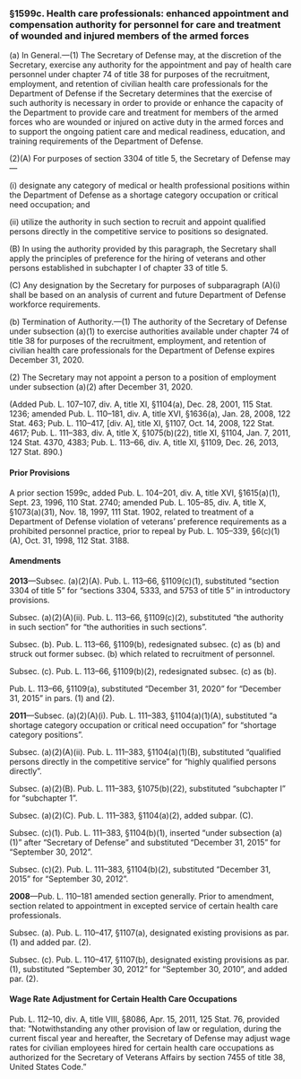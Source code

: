 ### §1599c. Health care professionals: enhanced appointment and compensation authority for personnel for care and treatment of wounded and injured members of the armed forces ###

(a) In General.—(1) The Secretary of Defense may, at the discretion of the Secretary, exercise any authority for the appointment and pay of health care personnel under chapter 74 of title 38 for purposes of the recruitment, employment, and retention of civilian health care professionals for the Department of Defense if the Secretary determines that the exercise of such authority is necessary in order to provide or enhance the capacity of the Department to provide care and treatment for members of the armed forces who are wounded or injured on active duty in the armed forces and to support the ongoing patient care and medical readiness, education, and training requirements of the Department of Defense.

(2)(A) For purposes of section 3304 of title 5, the Secretary of Defense may—

(i) designate any category of medical or health professional positions within the Department of Defense as a shortage category occupation or critical need occupation; and

(ii) utilize the authority in such section to recruit and appoint qualified persons directly in the competitive service to positions so designated.

(B) In using the authority provided by this paragraph, the Secretary shall apply the principles of preference for the hiring of veterans and other persons established in subchapter I of chapter 33 of title 5.

(C) Any designation by the Secretary for purposes of subparagraph (A)(i) shall be based on an analysis of current and future Department of Defense workforce requirements.

(b) Termination of Authority.—(1) The authority of the Secretary of Defense under subsection (a)(1) to exercise authorities available under chapter 74 of title 38 for purposes of the recruitment, employment, and retention of civilian health care professionals for the Department of Defense expires December 31, 2020.

(2) The Secretary may not appoint a person to a position of employment under subsection (a)(2) after December 31, 2020.

(Added Pub. L. 107–107, div. A, title XI, §1104(a), Dec. 28, 2001, 115 Stat. 1236; amended Pub. L. 110–181, div. A, title XVI, §1636(a), Jan. 28, 2008, 122 Stat. 463; Pub. L. 110–417, [div. A], title XI, §1107, Oct. 14, 2008, 122 Stat. 4617; Pub. L. 111–383, div. A, title X, §1075(b)(22), title XI, §1104, Jan. 7, 2011, 124 Stat. 4370, 4383; Pub. L. 113–66, div. A, title XI, §1109, Dec. 26, 2013, 127 Stat. 890.)

#### Prior Provisions ####

A prior section 1599c, added Pub. L. 104–201, div. A, title XVI, §1615(a)(1), Sept. 23, 1996, 110 Stat. 2740; amended Pub. L. 105–85, div. A, title X, §1073(a)(31), Nov. 18, 1997, 111 Stat. 1902, related to treatment of a Department of Defense violation of veterans’ preference requirements as a prohibited personnel practice, prior to repeal by Pub. L. 105–339, §6(c)(1)(A), Oct. 31, 1998, 112 Stat. 3188.

#### Amendments ####

**2013**—Subsec. (a)(2)(A). Pub. L. 113–66, §1109(c)(1), substituted “section 3304 of title 5” for “sections 3304, 5333, and 5753 of title 5” in introductory provisions.

Subsec. (a)(2)(A)(ii). Pub. L. 113–66, §1109(c)(2), substituted “the authority in such section” for “the authorities in such sections”.

Subsec. (b). Pub. L. 113–66, §1109(b), redesignated subsec. (c) as (b) and struck out former subsec. (b) which related to recruitment of personnel.

Subsec. (c). Pub. L. 113–66, §1109(b)(2), redesignated subsec. (c) as (b).

Pub. L. 113–66, §1109(a), substituted “December 31, 2020” for “December 31, 2015” in pars. (1) and (2).

**2011**—Subsec. (a)(2)(A)(i). Pub. L. 111–383, §1104(a)(1)(A), substituted “a shortage category occupation or critical need occupation” for “shortage category positions”.

Subsec. (a)(2)(A)(ii). Pub. L. 111–383, §1104(a)(1)(B), substituted “qualified persons directly in the competitive service” for “highly qualified persons directly”.

Subsec. (a)(2)(B). Pub. L. 111–383, §1075(b)(22), substituted “subchapter I” for “subchapter 1”.

Subsec. (a)(2)(C). Pub. L. 111–383, §1104(a)(2), added subpar. (C).

Subsec. (c)(1). Pub. L. 111–383, §1104(b)(1), inserted “under subsection (a)(1)” after “Secretary of Defense” and substituted “December 31, 2015” for “September 30, 2012”.

Subsec. (c)(2). Pub. L. 111–383, §1104(b)(2), substituted “December 31, 2015” for “September 30, 2012”.

**2008**—Pub. L. 110–181 amended section generally. Prior to amendment, section related to appointment in excepted service of certain health care professionals.

Subsec. (a). Pub. L. 110–417, §1107(a), designated existing provisions as par. (1) and added par. (2).

Subsec. (c). Pub. L. 110–417, §1107(b), designated existing provisions as par. (1), substituted “September 30, 2012” for “September 30, 2010”, and added par. (2).

#### Wage Rate Adjustment for Certain Health Care Occupations ####

Pub. L. 112–10, div. A, title VIII, §8086, Apr. 15, 2011, 125 Stat. 76, provided that: “Notwithstanding any other provision of law or regulation, during the current fiscal year and hereafter, the Secretary of Defense may adjust wage rates for civilian employees hired for certain health care occupations as authorized for the Secretary of Veterans Affairs by section 7455 of title 38, United States Code.”
